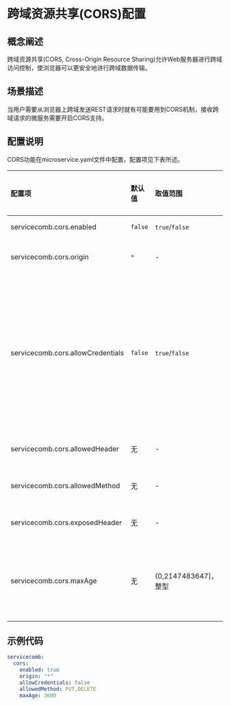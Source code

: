 # 跨域资源共享(CORS)配置

## 概念阐述

跨域资源共享(CORS, Cross-Origin Resource Sharing)允许Web服务器进行跨域访问控制，使浏览器可以更安全地进行跨域数据传输。

## 场景描述

当用户需要从浏览器上跨域发送REST请求时就有可能要用到CORS机制，接收跨域请求的微服务需要开启CORS支持。

## 配置说明

CORS功能在microservice.yaml文件中配置，配置项见下表所述。

| 配置项 | 默认值 | 取值范围 | 是否必选 | 含义 | 注意 |
| :--- | :--- | :--- | :--- | :--- | :--- |
| servicecomb.cors.enabled | `false` | `true`/`false` | 否 | 是否开启CORS功能 | - |
| servicecomb.cors.origin | `*` | - | 否 | Access-Control-Allow-Origin | - |
| servicecomb.cors.allowCredentials | `false` | `true`/`false` | 否 | Access-Control-Allow-Credentials | 根据CORS标准，当Access-Control-Allow-Credentials设置为`true`时，Access-Control-Allow-Origin不可设置为"*"，否则将会抛出异常 |
| servicecomb.cors.allowedHeader | 无 | - | 否 | Access-Control-Allow-Headers | 多个值使用逗号分隔 |
| servicecomb.cors.allowedMethod | 无 | - | 否 | Access-Control-Allow-Methods | 多个值使用逗号分隔 |
| servicecomb.cors.exposedHeader | 无 | - | 否 | Access-Control-Expose-Headers | 多个值使用逗号分隔 |
| servicecomb.cors.maxAge | 无 | (0,2147483647]，整型 | 否 | Access-Control-Max-Age | 单位是秒，如果用户不配置此项，则CORS应答中没有Access-Control-Max-Age |


## 示例代码

```yaml
servicecomb:
  cors:
    enabled: true
    origin: "*"
    allowCredentials: false
    allowedMethod: PUT,DELETE
    maxAge: 3600
```
